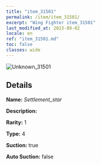 ```yaml
---
title: "item_31501"
permalink: /item/item_31501/
excerpt: "Wing Fighter item_31501"
last_modified_at: 2023-09-02
locale: en
ref: "item_31501.md"
toc: false
classes: wide
---
```



 ![Unknown_31501](/images/item/Settlement_star_p.png)



## Details

 **Name:** *Settlement_star* 

 **Description:** 

 **Rarity:** 1 

 **Type:** 4 

 **Suction:** true 

 **Auto Suction:** false 


